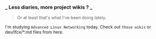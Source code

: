 ### _ Less diaries, more project wikis ? _

> Or at least that's what I've been doing lately.

I'm studying `Advanced Linux Networking` today.
Check out `those wikis` or dev/lfce/*.md files from here.
